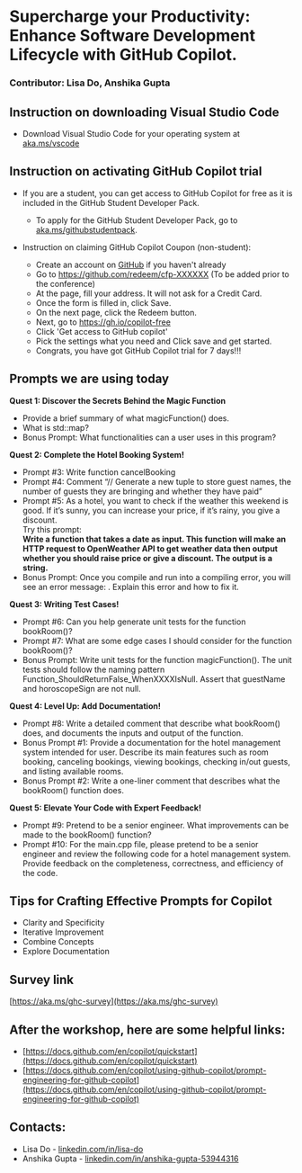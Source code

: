 # Supercharge your Productivity: Enhance Software Development Lifecycle with GitHub Copilot.
### Contributor: Lisa Do, Anshika Gupta

## Instruction on downloading Visual Studio Code
- Download Visual Studio Code for your operating system at [aka.ms/vscode](https://aka.ms/vscode)

## Instruction on activating GitHub Copilot trial
- If you are a student, you can get access to GitHub Copilot for free as it is included in the GitHub Student Developer Pack.
    - To apply for the GitHub Student Developer Pack, go to [aka.ms/githubstudentpack](https://aka.ms/githubstudentpack).
 
- Instruction on claiming GitHub Copilot Coupon (non-student):
    - Create an account on [GitHub](https://github.com/) if you haven't already
    - Go to https://github.com/redeem/cfp-XXXXXX (To be added prior to the conference)
    - At the page, fill your address. It will not ask for a Credit Card.
    - Once the form is filled in, click Save.
    - On the next page, click the Redeem button.
    - Next, go to https://gh.io/copilot-free
    - Click 'Get access to GitHub copilot'
    - Pick the settings what you need and Click save and get started.
    - Congrats, you have got GitHub Copilot trial for 7 days!!! 

## Prompts we are using today
**Quest 1: Discover the Secrets Behind the Magic Function**
- Provide a brief summary of what magicFunction() does.
- What is std::map?
- Bonus Prompt: What functionalities can a user uses in this program?

**Quest 2: Complete the Hotel Booking System!**
- Prompt #3: Write function cancelBooking
- Prompt #4: Comment “// Generate a new tuple to store guest names, the number of guests they are bringing and whether they have paid”
- Prompt #5: As a hotel, you want to check if the weather this weekend is good. If it’s sunny, you can increase your price, if it’s rainy, you give a discount. <br>
Try this prompt: <br>
**Write a function that takes a date as input. This function will make an HTTP request to OpenWeather API to get weather data then output whether you should raise price or give a discount. The output is a string.**
- Bonus Prompt: Once you compile and run into a compiling error, you will see an error message: <error details>. Explain this error and how to fix it.

**Quest 3: Writing Test Cases!**
- Prompt #6: Can you help generate unit tests for the function bookRoom()?
- Prompt #7: What are some edge cases I should consider for the function bookRoom()?
- Bonus Prompt: Write unit tests for the function magicFunction(). The unit tests should follow the naming pattern Function_ShouldReturnFalse_WhenXXXXIsNull. Assert that guestName and horoscopeSign are not null.
  
**Quest 4: Level Up: Add Documentation!**
- Prompt #8: Write a detailed comment that describe what bookRoom() does, and documents the inputs and output of the function.
- Bonus Prompt #1: Provide a documentation for the hotel management system intended for user. Describe its main features such as room booking, canceling bookings, viewing bookings, checking in/out guests, and listing available rooms.
- Bonus Prompt #2: Write a one-liner comment that describes what the bookRoom() function does.

**Quest 5: Elevate Your Code with Expert Feedback!**
- Prompt #9: Pretend to be a senior engineer. What improvements can be made to the bookRoom() function?
- Prompt #10: For the main.cpp file, please pretend to be a senior engineer and review the following code for a hotel management system. Provide feedback on the completeness, correctness, and efficiency of the code.

## Tips for Crafting Effective Prompts for Copilot
- Clarity and Specificity
- Iterative Improvement
- Combine Concepts
- Explore Documentation

## Survey link
[https://aka.ms/ghc-survey](https://aka.ms/ghc-survey)

## After the workshop, here are some helpful links: 
- [https://docs.github.com/en/copilot/quickstart](https://docs.github.com/en/copilot/quickstart)
- [https://docs.github.com/en/copilot/using-github-copilot/prompt-engineering-for-github-copilot](https://docs.github.com/en/copilot/using-github-copilot/prompt-engineering-for-github-copilot)

## Contacts: 
- Lisa Do -  [linkedin.com/in/lisa-do](https://linkedin.com/in/lisa-do)
- Anshika Gupta - [linkedin.com/in/anshika-gupta-53944316](https://linkedin.com/in/anshika-gupta-53944316)

